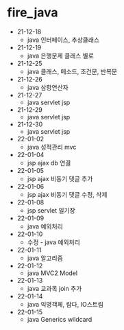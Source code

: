 # fire_java
* 21-12-18
  * java 인터페이스, 추상클래스
* 21-12-19
  * java 은행문제 클래스 별로
* 21-12-25
  * java 클래스, 메소드, 조건문, 반복문
* 21-12-26
  * java 삼항연산자
* 21-12-27
  * java servlet jsp
* 21-12-29
  * java servlet jsp
* 21-12-30
  * java servlet jsp
* 22-01-02
  * java 성적관리 mvc
* 22-01-04
  * jsp ajax db 연결
* 22-01-05
  * jsp ajax 비동기 댓글 추가
* 22-01-06
  * jsp ajax 비동기 댓글 수정, 삭제
* 22-01-08
  * jsp servlet 일기장
* 22-01-09
  * java 예외처리
* 22-01-10
  * 수정 - java 예외처리
* 22-01-11
  * java 알고리즘
* 22-01-12
  * java MVC2 Model
* 22-01-13
  * java 교과목 join 추가
* 22-01-14
  * java 익명객체, 람다, IO스트림
* 22-01-15
  * java Generics wildcard